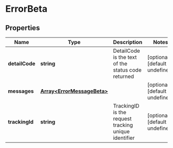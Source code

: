 # ErrorBeta

## Properties

Name | Type | Description | Notes
------------ | ------------- | ------------- | -------------
**detailCode** | **string** | DetailCode is the text of the status code returned | [optional] [default to undefined]
**messages** | [**Array&lt;ErrorMessageBeta&gt;**](ErrorMessageBeta.md) |  | [optional] [default to undefined]
**trackingId** | **string** | TrackingID is the request tracking unique identifier | [optional] [default to undefined]

